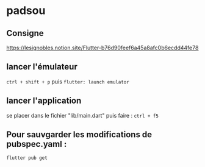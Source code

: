 # padsou

## Consigne
https://lesignobles.notion.site/Flutter-b76d90feef6a45a8afc0b6ecdd44fe78

## lancer l'émulateur
``` ctrl + shift + p ``` puis ``` flutter: launch emulator ```

## lancer l'application
se placer dans le fichier "lib/main.dart" puis faire : ``` ctrl + f5 ```
 
## Pour sauvgarder les modifications de pubspec.yaml :
``` flutter pub get ```
